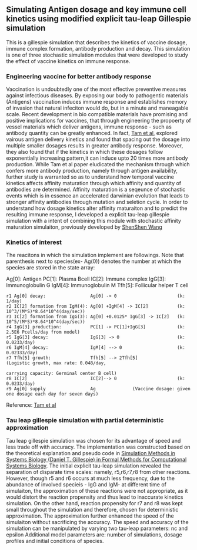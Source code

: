 
## Simulating Antigen dosage and key immune cell kinetics using modified explicit tau-leap Gillespie simulation 

This is a gillespie simulation that describes the kinetics of vaccine dosage, immune complex formation, antibody production and decay. This simulation is one of three stochastic simulation modules that were developed to study the effect of vaccine kinetics on immune response. 

### Engineering vaccine for better antibody response 

Vaccination is undoubtedly one of the most effective preventive measures against infectious diseases. By exposing our body to pathogentic materials (Antigens) vaccination induces immune response and establishes memory of invasion that natural infeciton would do, but in a minute and maneagable scale. Recent development in bio compatible materials have promising and positive implications for vaccines, that through engineering the propoerty of vessel materials which deliver antigens, immune response - such as antibody quantity can be greatly enhanced. In fact, [Tam et al](https://www.ncbi.nlm.nih.gov/pubmed/27702895), explored vairous antigen delivery kinetics and found that spacing out the dosage into multiple smaller dosages results in greater antibody response. Moreover, they also found that if the kinetics in which these dosages follow exponentially increasing pattern,it can induce upto 20 times more antibody production. While Tam et al paper eludicated the mechanism through which confers more antibody production, namely through antigen availability, further study is warranted so as to understand how temporal vaccine kinetics affects affinity maturation through which affinity and quantity of antibodies are determined. Affinity maturation is a seqeunce of stochastic events which is in essence an accelerated darwinian evolution that leads to stronger affinity antibodies through mutation and seletion cycle. In order to understand how dosage kinetics alter affinity maturaiton and to predict the resulting immune response, I developed a explicit tau-leap gillespie simulation with a intent of combining this module with stochastic affinity maturation simulaiton, previously developed by [ShenShen Wang](https://www.ncbi.nlm.nih.gov/pmc/articles/PMC4357364/) 

### Kinetics of interest

The reacitons in which the simulation implement are followings. Note that parenthesis next to species(ex- Ag(0)) denotes the number at which the species are stored in the state array:

Ag[0]:   Antigen
PC[1]:   Plasma Bcell
IC[2]:   Immune complex
IgG[3]:  Immunoglobulin G
IgM[4]:  Immunoglobulin M
Tfh[5]:  Follicular helper T cell

   
    r1 Ag[0] decay:                 Ag[0] -> 0                       (k: 1/day)
    r2 IC[2] formation from IgM(4): Ag[0] +IgM[4] -> IC[2]           (k: 10^3/(M*S)*8.64*10^4(day/sec))
    r3 IC[2] formation from IgG(3): Ag[0] +0.0125* IgG[3] -> IC[2]   (k: 10^5/(M*S)*8.64*10^4(day/sec))
    r4 IgG[3] production:           PC[1] -> PC[1]+IgG[3]            (k: 2.5E6 Pcells/day from model)
    r5 IgG[3] decay:                IgG[3] -> 0                      (k: 0.0233/day)
    r6 IgM[4] decay:                IgM[4] --> 0                     (k: 0.02333/day)
    r7 Tfh[5] growth:               Tfh[5] --> 2Tfh[5]                     (Logistic growth, max rate: 0.048/day,
                                                                     carrying capacity: Germinal center B cell)
    r8 IC[2]                        IC[2]--> 0                       (k: 0.0233/day)  
    r9 Ag[0] supply                 Ag 				(Vaccine dosage: given one dosage each day for seven days)	

Reference: [Tam et al](https://www.ncbi.nlm.nih.gov/pubmed/27702895)   
    
### Tau leap gillespie simulation with partial deterministic approximation 

Tau leap gillespie simulation was chosen for its advantage of speed and less trade off with accuracy. The implementation was constructed based on the theoretical explanation and pseudo code in [Simulation Methods in Systems Biology (Daniel T. Gillespie) in Formal Methods for Computational Systems Biology](https://link.springer.com/chapter/10.1007/978-3-540-68894-5_5).  The initial explicit tau-leap simulation revealed the separation of disparate time scales: namely, r5,r6,r7,r8 from other reactions. However, though r5 and r6 occurs at much less frequency, due to the abundance of involved specieis - IgG and IgM- at different time of simulaiton, the approximation of these reactions were not appropriate, as it would distort the reaction propensity and thus lead to inaccurate kinetics simulation. On the other hand, reaction propensity for r7 and r8 was kept small throughout the simulation and therefore, chosen for deterministic approximation. The approximation further enhanced the speed of the simulaiton without sacrificing the accuracy. 
The speed and accuracy of the simulation can be manipulated by varying two tau-leap parameters: nc and epsilon
Additional model parameters are: number of simulations, dosage profiles and initial conditions of species.

